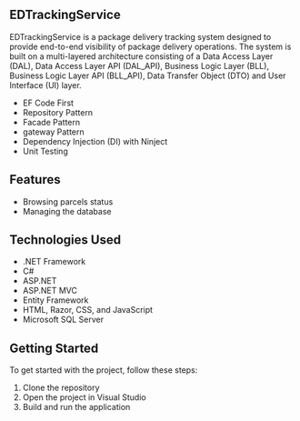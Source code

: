 ## EDTrackingService

EDTrackingService is a package delivery tracking system designed to provide end-to-end visibility of package delivery operations. The system is built on a multi-layered architecture consisting of a Data Access Layer (DAL), Data Access Layer API (DAL_API), Business Logic Layer (BLL), Business Logic Layer API (BLL_API), Data Transfer Object (DTO) and User Interface (UI) layer.

- EF Code First
- Repository Pattern
- Facade Pattern
- gateway Pattern
- Dependency Injection (DI) with Ninject
- Unit Testing

## Features

- Browsing parcels status
- Managing the database

## Technologies Used

- .NET Framework
- C#
- ASP.NET
- ASP.NET MVC
- Entity Framework
- HTML, Razor, CSS, and JavaScript
- Microsoft SQL Server

## Getting Started

To get started with the project, follow these steps:

1. Clone the repository
2. Open the project in Visual Studio
3. Build and run the application
